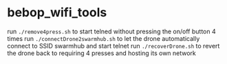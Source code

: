 # bebop_wifi_tools

run `./remove4press.sh` to start telned without pressing the on/off button 4 times
run `./connectDrone2swarmhub.sh` to let the drone automatically connect to SSID swarmhub and start telnet
run `./recoverDrone.sh` to revert the drone back to requiring 4 presses and hosting its own network
